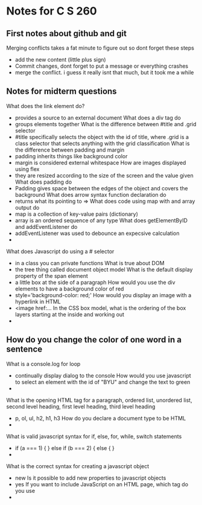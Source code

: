 # Notes for C S 260

## First notes about github and git
Merging conflicts takes a fat minute to figure out so dont forget these steps
- add the new content (little plus sign)
- Commit changes, dont forget to put a message or everything crashes
- merge the conflict. i guess it really isnt that much, but it took me a while

## Notes for midterm questions 
What does the link element do?
- provides a source to an external document
What does a div tag do
- groups elements together
What is the difference between #title and .grid selector
- #title specifically selects the object with the id of title, where .grid is a class selector that selects anything with the grid classification
What is the difference between padding and margin
- padding inherits things like background color
- margin is considered external whitespace
How are images displayed using flex
- they are resized according to the size of the screen and the value given
What does padding do
- Padding gives space between the edges of the object and covers the background
What does arrow syntax function declaration do
- returns what its pointing to =>
What does code using map with and array output do
- map is a collection of key-value pairs (dictionary)
- array is an ordered sequence of any type
What does getElementByID and addEventListener do
- addEventListener was used to debounce an expecsive calculation
- 
What does Javascript do using a # selector
- in a class you can private functions
What is true about DOM
- the tree thing called document object model
What is the default display property of the span element
- a little box at the side of a paragraph
How would you use the div elements to have a background color of red
- style='background-color: red;'
How would you display an image with a hyperlink in HTML
- <image href:...
In the CSS box model, what is the ordering of the box layers starting at the inside and working out
- 
How do you change the color of one word in a sentence
-
What is a console.log for loop
- continually display dialog to the console
How would you use javascript to select an element with the id of "BYU" and change the text to green
-
What is the opening HTML tag for a paragraph, ordered list, unordered list, second level heading, first level heading, third level heading
- p, ol, ul, h2, h1, h3
How do you declare a document type to be HTML
- <!DOCTYPE html>
What is valid javascript syntax for if, else, for, while, switch statements
- if (a === 1) {
  } else if (b === 2) {
  else {
  }
- 
What is the correct syntax for creating a javascript object
- new
Is it possible to add new properties to javascript objects
- yes
If you want to include JavaScript on an HTML page, which tag do you use
- <script
What javascript could you use to change words
- something long
Describe JSON
- JavaScript object notation
What does chmod, pwd, cd, ls, vim, nano, mkdir, mv, rm, man, ssh, ps, wget, and sudo do
- chmod = changes permissions
- pwd = print working directory (shows where you are)
- cd = opens a directory
- ls = lists files in current directory
- vim = Text editor
- nano = another text editor
- mkdir = creates a directory
- mv = moves a directory
- rm = removes a directory
- man = systems manual pager
- ssh = securely communicate to a faraway computer
- ps = displays current processes
- wget = network downloader
- sudo = super user do. run a command with elevated priveleges
Which command creates a remote shell session
- ssh
What does -la do in the ls command
- "-a" = list all, even hidden elements
- "-l" = long listing format
banana.fruit.bozo.click
- banana.fruit = subdomain
- bozo = second level
- .click = top level domain
is a web certificate necessary to use https
- yes
can a dns A record point to an ip address or another A record
- yes
port 443, 80, 22 is reserved for which protocol
- secure and encripted https
What does Promises output
-

